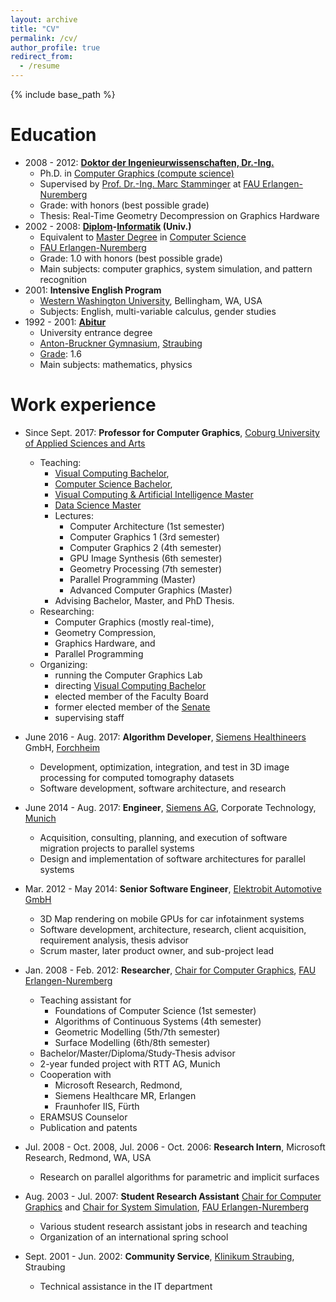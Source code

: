 ```yaml
---
layout: archive
title: "CV"
permalink: /cv/
author_profile: true
redirect_from:
  - /resume
---
```


{% include base_path %}

Education
======
* 2008 - 2012: **[Doktor der Ingenieurwissenschaften, Dr.-Ing.](https://en.wikipedia.org/wiki/Doktoringenieur)**
  * Ph.D. in [Computer Graphics (compute science)](https://en.wikipedia.org/wiki/Computer_graphics_(computer_science))
  * Supervised by [Prof. Dr.-Ing. Marc Stamminger](https://www.lgdv.tf.fau.de/person/marc-stamminger/) at [FAU Erlangen-Nuremberg](https://www.lgdv.tf.fau.de/)
  * Grade: with honors (best possible grade)
  * Thesis: Real-Time Geometry Decompression on Graphics Hardware
* 2002 - 2008: **[Diplom](https://en.wikipedia.org/wiki/Diplom#Germany)-[Informatik](https://en.wikipedia.org/wiki/Computer_science) (Univ.)**
  * Equivalent to [Master Degree](https://en.wikipedia.org/wiki/Diplom#Germany) in [Computer Science](https://en.wikipedia.org/wiki/Computer_science)
  * [FAU Erlangen-Nuremberg](https://www.lgdv.tf.fau.de/)
  * Grade: 1.0 with honors (best possible grade)  
  * Main subjects: computer graphics, system simulation, and pattern recognition
* 2001: **Intensive English Program**
  * [Western Washington University](https://www.wwu.edu/), Bellingham, WA, USA
  * Subjects: English, multi-variable calculus, gender studies
* 1992 - 2001: **[Abitur](https://en.wikipedia.org/wiki/Abitur)**
  * University entrance degree
  * [Anton-Bruckner Gymnasium](https://www.dasbruckner.de/), [Straubing](https://de.wikipedia.org/wiki/Straubing)
  * [Grade](https://en.wikipedia.org/wiki/Abitur#Scoring): 1.6 
  * Main subjects: mathematics, physics

Work experience
======
* Since Sept. 2017: **Professor for Computer Graphics**, [Coburg University of Applied Sciences and Arts](http://www.hs-coburg.de)
  * Teaching: 
    - [Visual Computing Bachelor](https://www.hs-coburg.de/studieren/bachelor/technik-und-informatik/visual-computing/), 
    - [Computer Science Bachelor](https://www.hs-coburg.de/studieren/bachelor/technik-informatik-und-naturwissenschaften/informatik/),
    - [Visual Computing & Artificial Intelligence Master](https://www.hs-coburg.de/studieren/master/technik-informatik/visual-computing-artificial-intelligence/)
    - [Data Science Master](https://www.hs-coburg.de/studieren/master/technik-informatik/data-science/)
    - Lectures:
      - Computer Architecture (1st semester)
      - Computer Graphics 1 (3rd semester)
      - Computer Graphics 2 (4th semester)
      - GPU Image Synthesis (6th semester)
      - Geometry Processing (7th semester)
      - Parallel Programming (Master) 
      - Advanced Computer Graphics (Master)    
    - Advising Bachelor, Master, and PhD Thesis.
  * Researching:
    - Computer Graphics (mostly real-time), 
    - Geometry Compression, 
    - Graphics Hardware, and
    - Parallel Programming
  * Organizing:
    - running the Computer Graphics Lab
    - directing [Visual Computing Bachelor](https://www.hs-coburg.de/studieren/bachelor/technik-und-informatik/visual-computing/)
    - elected member of the Faculty Board
    - former elected member of the [Senate](https://www.hs-coburg.de/en/coburg-university-2/organization/committees/senate/)
    - supervising staff

* June 2016 - Aug. 2017: **Algorithm Developer**, [Siemens Healthineers](https://www.siemens-healthineers.com/de) GmbH, [Forchheim](https://en.wikipedia.org/wiki/Forchheim)
  * Development, optimization, integration, and test in 3D image processing for computed tomography datasets
  * Software development, software architecture, and research

* June 2014 - Aug. 2017: **Engineer**, [Siemens AG](https://www.siemens.com/), Corporate Technology, [Munich](https://en.wikipedia.org/wiki/Munich)
  * Acquisition, consulting, planning, and execution of software migration projects to parallel systems
  * Design and implementation of software architectures for parallel systems  

* Mar. 2012 - May 2014: **Senior Software Engineer**, [Elektrobit Automotive GmbH](https://www.elektrobit.com)
  * 3D Map rendering on mobile GPUs for car infotainment systems
  * Software development, architecture, research, client acquisition, requirement analysis, thesis advisor
  * Scrum master, later product owner, and sub-project lead

* Jan. 2008 - Feb. 2012: **Researcher**, [Chair for Computer Graphics](https://lgdv.cs.fau.de), [FAU Erlangen-Nuremberg](https://www.fau.de)
  * Teaching assistant for
    - Foundations of Computer Science (1st semester)
    - Algorithms of Continuous Systems (4th semester)
    - Geometric Modelling (5th/7th semester)
    - Surface Modelling (6th/8th semester)
  * Bachelor/Master/Diploma/Study-Thesis advisor  
  * 2-year funded project with RTT AG, Munich
  * Cooperation with 
      - Microsoft Research, Redmond, 
      - Siemens Healthcare MR, Erlangen 
      - Fraunhofer IIS, Fürth
  * ERAMSUS Counselor
  * Publication and patents

* Jul. 2008 - Oct. 2008, Jul. 2006 - Oct. 2006: **Research Intern**, Microsoft Research, Redmond, WA, USA
  * Research on parallel algorithms for parametric and implicit surfaces

* Aug. 2003 - Jul. 2007: **Student Research Assistant** [Chair for Computer Graphics](https://lgdv.cs.fau.de) and [Chair for System Simulation](https://www.cs10.tf.fau.de/), [FAU Erlangen-Nuremberg](https://www.fau.de)
  * Various student research assistant jobs in research and teaching 
  * Organization of an international spring school

* Sept. 2001 - Jun. 2002: **Community Service**, [Klinikum Straubing](https://www.klinikum-straubing.de/index.html), Straubing
  * Technical assistance in the IT department

  
